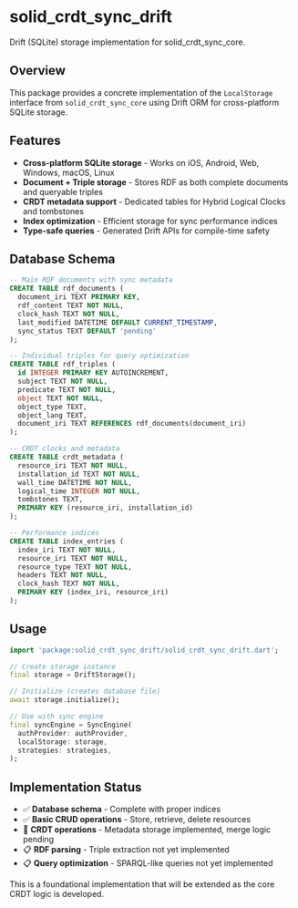 # solid_crdt_sync_drift

Drift (SQLite) storage implementation for solid_crdt_sync_core.

## Overview

This package provides a concrete implementation of the `LocalStorage` interface from `solid_crdt_sync_core` using Drift ORM for cross-platform SQLite storage.

## Features

- **Cross-platform SQLite storage** - Works on iOS, Android, Web, Windows, macOS, Linux
- **Document + Triple storage** - Stores RDF as both complete documents and queryable triples
- **CRDT metadata support** - Dedicated tables for Hybrid Logical Clocks and tombstones  
- **Index optimization** - Efficient storage for sync performance indices
- **Type-safe queries** - Generated Drift APIs for compile-time safety

## Database Schema

```sql
-- Main RDF documents with sync metadata
CREATE TABLE rdf_documents (
  document_iri TEXT PRIMARY KEY,
  rdf_content TEXT NOT NULL,
  clock_hash TEXT NOT NULL,
  last_modified DATETIME DEFAULT CURRENT_TIMESTAMP,
  sync_status TEXT DEFAULT 'pending'
);

-- Individual triples for query optimization  
CREATE TABLE rdf_triples (
  id INTEGER PRIMARY KEY AUTOINCREMENT,
  subject TEXT NOT NULL,
  predicate TEXT NOT NULL,
  object TEXT NOT NULL,
  object_type TEXT,
  object_lang TEXT,
  document_iri TEXT REFERENCES rdf_documents(document_iri)
);

-- CRDT clocks and metadata
CREATE TABLE crdt_metadata (
  resource_iri TEXT NOT NULL,
  installation_id TEXT NOT NULL,
  wall_time DATETIME NOT NULL,
  logical_time INTEGER NOT NULL,
  tombstones TEXT,
  PRIMARY KEY (resource_iri, installation_id)
);

-- Performance indices
CREATE TABLE index_entries (
  index_iri TEXT NOT NULL,
  resource_iri TEXT NOT NULL,
  resource_type TEXT NOT NULL,
  headers TEXT NOT NULL,
  clock_hash TEXT NOT NULL,
  PRIMARY KEY (index_iri, resource_iri)
);
```

## Usage

```dart
import 'package:solid_crdt_sync_drift/solid_crdt_sync_drift.dart';

// Create storage instance
final storage = DriftStorage();

// Initialize (creates database file)
await storage.initialize();

// Use with sync engine
final syncEngine = SyncEngine(
  authProvider: authProvider,
  localStorage: storage,
  strategies: strategies,
);
```

## Implementation Status

- ✅ **Database schema** - Complete with proper indices
- ✅ **Basic CRUD operations** - Store, retrieve, delete resources
- 🚧 **CRDT operations** - Metadata storage implemented, merge logic pending
- 📋 **RDF parsing** - Triple extraction not yet implemented
- 📋 **Query optimization** - SPARQL-like queries not yet implemented

This is a foundational implementation that will be extended as the core CRDT logic is developed.